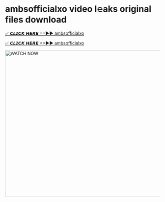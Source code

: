 # ambsofficialxo video l𝚎aks original files download

<p><a href="https://mediafirer.com/ambsofficialxo&ref=titik" rel="nofollow">✅ 𝘾𝙇𝙄𝘾𝙆 𝙃𝙀𝙍𝙀 ==►► ambsofficialxo</a></p>

<p><a href="https://mediafirer.com/ambsofficialxo&ref=titik" rel="nofollow">✅ 𝘾𝙇𝙄𝘾𝙆 𝙃𝙀𝙍𝙀 ==►► ambsofficialxo</a></p>

<p><a rel="nofollow" title="WATCH NOW" href="https://mediafirer.com/ambsofficialxo&ref=titik"><img border="ambsofficialxo" height="480" width="854" title="WATCH NOW" alt="WATCH NOW" src="https://i.imgur.com/WiGg2rx.gif"></a></p>